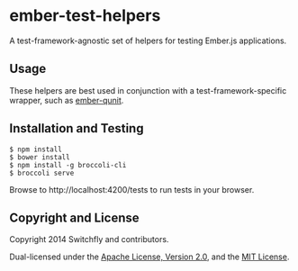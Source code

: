 # ember-test-helpers

A test-framework-agnostic set of helpers for testing Ember.js applications.

## Usage

These helpers are best used in conjunction with a test-framework-specific wrapper, such as
[ember-qunit](https://github.com/rwjblue/ember-qunit).

## Installation and Testing

```
$ npm install
$ bower install
$ npm install -g broccoli-cli
$ broccoli serve
```

Browse to http://localhost:4200/tests to run tests in your browser. 

## Copyright and License

Copyright 2014 Switchfly and contributors.

Dual-licensed under the [Apache License, Version 2.0](./APACHE-LICENSE), and the [MIT License](./MIT-LICENSE).

